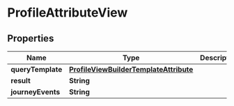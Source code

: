 # ProfileAttributeView

## Properties
Name | Type | Description | Notes
------------ | ------------- | ------------- | -------------
**queryTemplate** | [**ProfileViewBuilderTemplateAttribute**](ProfileViewBuilderTemplateAttribute.md) |  |  [optional]
**result** | **String** |  |  [optional]
**journeyEvents** | **String** |  |  [optional]
